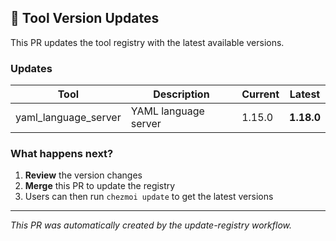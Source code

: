## 🔄 Tool Version Updates

This PR updates the tool registry with the latest available versions.

### Updates

| Tool | Description | Current | Latest |
|------|-------------|---------|--------|
| yaml_language_server | YAML language server | 1.15.0 | **1.18.0** |

### What happens next?

1. **Review** the version changes
2. **Merge** this PR to update the registry
3. Users can then run `chezmoi update` to get the latest versions

---
*This PR was automatically created by the update-registry workflow.*
